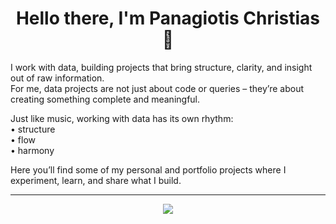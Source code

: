 <h1 align="center">Hello there, I'm Panagiotis Christias 👋</h1>

I work with data, building projects that bring structure, clarity, and insight out of raw information.  
For me, data projects are not just about code or queries – they’re about creating something complete and meaningful.  

Just like music, working with data has its own rhythm:  
• structure  
• flow  
• harmony  

Here you’ll find some of my personal and portfolio projects where I experiment, learn, and share what I build.  

---

<p align="center">
  <img src="https://img.shields.io/badge/DATA%20&%20MUSIC-WHERE%20STRUCTURE%20MEETS%20FLOW-purple?style=for-the-badge&logo=databricks&logoColor=white" />
</p>
